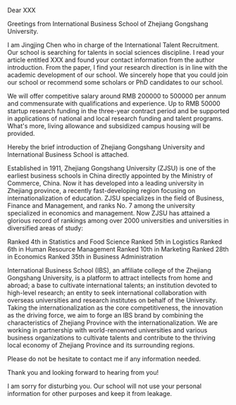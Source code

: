 Dear XXX

Greetings from International Business School of Zhejiang Gongshang University.

I am Jingjing Chen who in charge of the International Talent Recruitment. Our school is searching for talents in social sciences discipline. I read your article entitled XXX and found your contact information from the author introduction. From the paper, I find your research direction is in line with the academic development of our school. We sincerely hope that you could join our school or recommend some scholars or PhD candidates to our school. 

We will offer competitive salary around RMB 200000 to 500000 per annum and commensurate with qualifications and experience. Up to RMB 50000 startup research funding in the three-year contract period and be supported in applications of national and local research funding and talent programs. What's more, living allowance and subsidized campus housing will be provided.

Hereby the brief introduction of Zhejiang Gongshang University and International Business School is attached.

Established in 1911, Zhejiang Gongshang University (ZJSU) is one of the earliest business schools in China directly appointed by the Ministry of Commerce, China. Now it has developed into a leading university in Zhejiang province, a recently fast-developing region focusing on internationalization of education. ZJSU specializes in the field of Business, Finance and Management, and ranks No. 7 among the university specialized in economics and management. Now ZJSU has attained a glorious record of rankings among over 2000 universities and universities in diversified areas of study:

Ranked 4th in Statistics and Food Science
Ranked 5th in Logistics
Ranked 6th in Human Resource Management
Ranked 10th in Marketing
Ranked 28th in Economics
Ranked 35th in Business Administration

International Business School (IBS), an affiliate college of the Zhejiang Gongshang University, is a platform to attract intellects from home and abroad; a base to cultivate international talents; an institution devoted to high-level research; an entity to seek international collaboration with overseas universities and research institutes on behalf of the University. Taking the internationalization as the core competitiveness, the innovation as the driving force, we aim to forge an IBS brand by combining the characteristics of Zhejiang Province with the internationalization. We are working in partnership with world-renowned universities and various business organizations to cultivate talents and contribute to the thriving local economy of Zhejiang Province and its surrounding regions.

Please do not be hesitate to contact me if any information needed.

Thank you and looking forward to hearing from you!

I am sorry for disturbing you. Our school will not use your personal information for other purposes and keep it from leakage.
